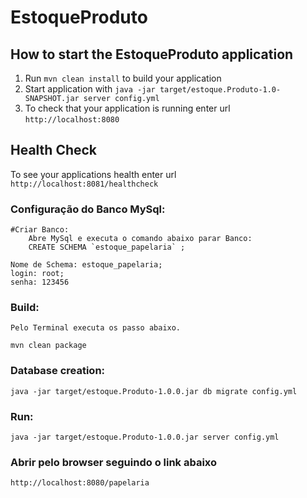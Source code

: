 # EstoqueProduto

How to start the EstoqueProduto application
---

1. Run `mvn clean install` to build your application
1. Start application with `java -jar target/estoque.Produto-1.0-SNAPSHOT.jar server config.yml`
1. To check that your application is running enter url `http://localhost:8080`

Health Check
---

To see your applications health enter url `http://localhost:8081/healthcheck`

### Configuração do Banco MySql:

    #Criar Banco:
        Abre MySql e executa o comando abaixo parar Banco:    
        CREATE SCHEMA `estoque_papelaria` ;

    Nome de Schema: estoque_papelaria;
    login: root;
    senha: 123456

### Build:

    Pelo Terminal executa os passo abaixo.

	mvn clean package


### Database creation:

	java -jar target/estoque.Produto-1.0.0.jar db migrate config.yml


### Run:

	java -jar target/estoque.Produto-1.0.0.jar server config.yml


### Abrir pelo browser seguindo o link abaixo

	http://localhost:8080/papelaria
